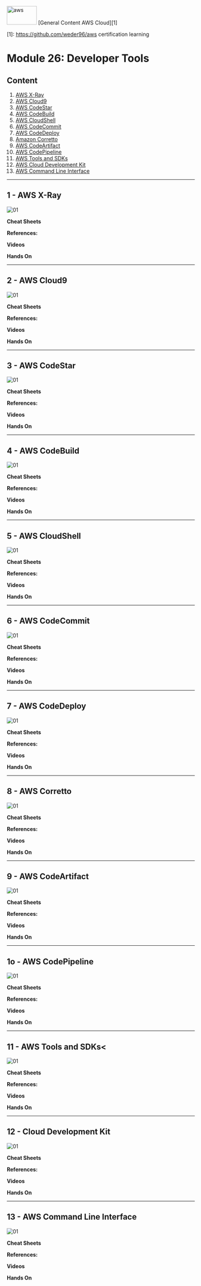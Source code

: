 <img src="../images/extra/banner_aws.png" alt="aws" width=80 height=50 /> [General Content AWS Cloud][1]

[1]: https://github.com/weder96/aws certification learning

# Module 26: Developer Tools

## Content

1. <a href="#section_01">AWS X-Ray</a>
2. <a href="#section_02">AWS Cloud9</a>
3. <a href="#section_03">AWS CodeStar</a>
4. <a href="#section_04">AWS CodeBuild</a>
5. <a href="#section_05">AWS CloudShell</a>
6. <a href="#section_06">AWS CodeCommit</a>
7. <a href="#section_07">AWS CodeDeploy</a>
8. <a href="#section_08">Amazon Corretto</a>
9. <a href="#section_09">AWS CodeArtifact</a>
10. <a href="#section_10">AWS CodePipeline</a>
11. <a href="#section_11">AWS Tools and SDKs</a>
12. <a href="#section_12">AWS Cloud Development Kit</a>
13. <a href="#section_13">AWS Command Line Interface</a>

***************************************************************************************************
## <a id="section_01"></a> **1 - AWS X-Ray**
![01](../images/Architecture09172021/Arch_Developer-Tools/64/Arch_AWS-X-Ray_64.svg)

**Cheat Sheets**

**References:**

**Videos**

**Hands On**

***************************************************************************************************
## <a id="section_02"></a> **2 - AWS Cloud9**
![01](../images/Architecture09172021/Arch_Developer-Tools/64/Arch_AWS-Cloud9_64.svg)

**Cheat Sheets**

**References:**

**Videos**

**Hands On**
***************************************************************************************************
## <a id="section_03"></a> **3 - AWS CodeStar**

![01](../images/Architecture09172021/Arch_Developer-Tools/64/Arch_AWS-CodeStar_64.svg)

**Cheat Sheets**

**References:**

**Videos**

**Hands On**
***************************************************************************************************
## <a id="section_04"></a> **4 - AWS CodeBuild**

![01](../images/Architecture09172021/Arch_Developer-Tools/64/Arch_AWS-CodeBuild_64.svg)

**Cheat Sheets**

**References:**

**Videos**

**Hands On**
***************************************************************************************************
## <a id="section_05"></a> **5 - AWS CloudShell**

![01](../images/Architecture09172021/Arch_Developer-Tools/64/Arch_AWS-CloudShell_64.svg)

**Cheat Sheets**

**References:**

**Videos**

**Hands On**
***************************************************************************************************
## <a id="section_06"></a> **6 - AWS CodeCommit**

![01](../images/Architecture09172021/Arch_Developer-Tools/64/Arch_AWS-CodeCommit_64.svg)

**Cheat Sheets**

**References:**

**Videos**

**Hands On**
***************************************************************************************************
## <a id="section_07"></a> **7 - AWS CodeDeploy**

![01](../images/Architecture09172021/Arch_Developer-Tools/64/Arch_AWS-CodeDeploy_64.svg)

**Cheat Sheets**

**References:**

**Videos**

**Hands On**
***************************************************************************************************
## <a id="section_08"></a> **8 - AWS Corretto**

![01](../images/Architecture09172021/Arch_Developer-Tools/64/Arch_Amazon-Corretto_64.svg)

**Cheat Sheets**

**References:**

**Videos**

**Hands On**
***************************************************************************************************
## <a id="section_09"></a> **9 - AWS CodeArtifact**

![01](../images/Architecture09172021/Arch_Developer-Tools/64/Arch_AWS-CodeArtifact_64.svg)

**Cheat Sheets**

**References:**

**Videos**

**Hands On**
***************************************************************************************************
## <a id="section_10"></a> **1o - AWS CodePipeline**

![01](../images/Architecture09172021/Arch_Developer-Tools/64/Arch_AWS-CodePipeline_64.svg)

**Cheat Sheets**

**References:**

**Videos**

**Hands On**
***************************************************************************************************
## <a id="section_11"></a> **11 - AWS Tools and SDKs<**

![01](../images/Architecture09172021/Arch_Developer-Tools/64/Arch_AWS-Tools-and-SDKs_64.svg)

**Cheat Sheets**

**References:**

**Videos**

**Hands On**
***************************************************************************************************
## <a id="section_12"></a> **12 - Cloud Development Kit**

![01](../images/Architecture09172021/Arch_Developer-Tools/64/Arch_AWS-Cloud-Development-Kit_64.svg)

**Cheat Sheets**

**References:**

**Videos**

**Hands On**
***************************************************************************************************
## <a id="section_13"></a> **13 - AWS Command Line Interface**

![01](../images/Architecture09172021/Arch_Developer-Tools/64/Arch_AWS-Command-Line-Interface_64.svg)

**Cheat Sheets**

**References:**

**Videos**

**Hands On**